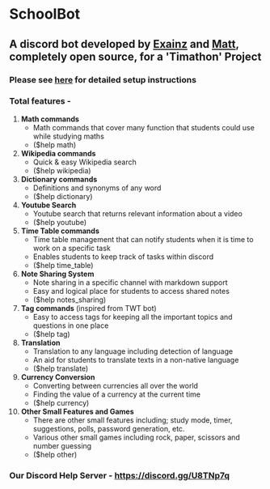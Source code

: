 # SchoolBot
## A discord bot developed by [Exainz](https://github.com/Exainz) and [Matt](https://github.com/mattmoody05), completely open source, for a 'Timathon' Project
### Please see [here](setup.md) for detailed setup instructions
### Total features -
1. **Math commands**
    - Math commands that cover many function that students could use while studying maths
    - ($help math)
2. **Wikipedia commands**
    - Quick & easy Wikipedia search
    - ($help wikipedia)
3. **Dictionary commands**
    - Definitions and synonyms of any word
    - ($help dictionary)
4. **Youtube Search**
    - Youtube search that returns relevant information about a video
    - ($help youtube)
5. **Time Table commands**
    - Time table management that can notify students when it is time to work on a specific task
    - Enables students to keep track of tasks within discord
    - ($help time_table)
6. **Note Sharing System**
    - Note sharing in a specific channel with markdown support
    - Easy and logical place for students to access shared notes
    - ($help notes_sharing)
7. **Tag commands** (inspired from TWT bot)
    - Easy to access tags for keeping all the important topics and questions in one place
    - ($help tag)
8. **Translation**
    - Translation to any language including detection of language
    - An aid for students to translate texts in a non-native language
    - ($help translate)
9. **Currency Conversion**
    - Converting between currencies all over the world
    - Finding the value of a currency at the current time
    - ($help currency)
10. **Other Small Features and Games**
    - There are other small features including; study mode, timer, suggestions, polls, password generation, etc.
    - Various other small games including rock, paper, scissors and number guessing
    - ($help other)

### Our Discord Help Server - https://discord.gg/U8TNp7q
